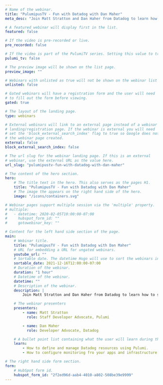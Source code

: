 ```yaml
---
# Name of the webinar.
title: "PulumipusTV - Fun with Datadog with Dan Maher"
meta_desc: "Join Matt Stratton and Dan Haher from Datadog to learn how to set up monitoring for any stack and any app using Pulumi and Datadog"

# A featured webinar will display first in the list.
featured: false

# If the video is pre-recorded or live.
pre_recorded: false

# If the video is part of the PulumiTV series. Setting this value to true will list the video in the "PulumiTV" section.
pulumi_tv: false

# The preview image will be shown on the list page.
preview_image: ""

# Webinars with unlisted as true will not be shown on the webinar list
unlisted: false

# Gated webinars will have a registration form and the user will need
# to fill out the form before viewing.
gated: true

# The layout of the landing page.
type: webinars

# External webinars will link to an external page instead of a webinar
# landing/registration page. If the webinar is external you will need
# set the 'block_external_search_index' flag to true so Google does not index
# the webinar page created.
external: false
block_external_search_index: false

# The url slug for the webinar landing page. If this is an external
# webinar, use the external URL as the value here.
url_slug: "pulumipustv-fun-with-datadog-with-dan-maher"

# The content of the hero section.
hero:
    # The title text in the hero. This also serves as the pages H1.
    title: "PulumipusTV - Fun with Datadog with Dan Maher"
    # The image the appears on the right hand side of the hero.
    image: "/icons/containers.svg"

# Webinar pages support multiple session via the 'multiple' property.
# multiple:
#   - datetime: 2020-02-05T10:00:00-07:00
#     hubspot_form_id: ""
#     gotowebinar_key: ""

# Content for the left hand side section of the page.
main:
    # Webinar title.
    title: "PulumipusTV - Fun with Datadog with Dan Maher"
    # URL for embedding a URL for ungated webinars.
    youtube_url: ""
    # Sortable date. The datetime Hugo will use to sort the webinars in date order.
    sortable_date: 2021-12-16T12:00:00-07:00
    # Duration of the webinar.
    duration: "1 hour"
    # Datetime of the webinar.
    datetime: ""
    # Description of the webinar.
    description: |
        Join Matt Stratton and Dan Haher from Datadog to learn how to set up monitoring for any stack and any app using Pulumi and Datadog.

    # The webinar presenters
    presenters:
        - name: Matt Stratton
          role: Staff Developer Advocate, Pulumi

        - name: Dan Maher
          role: Developer Advocate, Datadog

    # A bullet point list containing what the user will learn during the webinar.
    learn:
        - How to define and manage Datadog resources using Pulumi.
        - How to configure monitoring fro your apps and infrastructure using Datadog.

# The right hand side form section.
form:
    # HubSpot form id.
    hubspot_form_id: "2f2ed96d-aab4-4010-a802-508be39e9999"
---
```

